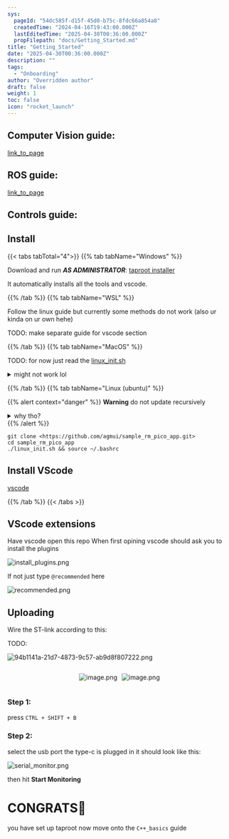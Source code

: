 ```yaml
---
sys:
  pageId: "54dc585f-d15f-45d0-b75c-8fdc66a854a8"
  createdTime: "2024-04-16T19:43:00.000Z"
  lastEditedTime: "2025-04-30T00:36:00.000Z"
  propFilepath: "docs/Getting_Started.md"
title: "Getting_Started"
date: "2025-04-30T00:36:00.000Z"
description: ""
tags:
  - "Onboarding"
author: "Overridden author"
draft: false
weight: 1
toc: false
icon: "rocket_launch"
---
```


## Computer Vision guide:

[link_to_page](86d45bc0-388b-4d26-8848-44f255f73d0e)

## ROS guide:

[link_to_page](3c76c1de-ec8f-46d6-8b0a-294005edc2d5)

## Controls guide:

## Install

{{< tabs tabTotal="4">}}
{{% tab tabName="Windows" %}}

Download and run _**AS ADMINISTRATOR**_: [taproot installer](https://github.com/Thornbots/TeachingFreshies/releases/tag/1.0)

It automatically installs all the tools and vscode.

{{% /tab %}}
{{% tab tabName="WSL" %}}

Follow the linux guide but currently some methods do not work (also ur kinda on ur own hehe)

TODO: make separate guide for vscode section

{{% /tab %}}
{{% tab tabName="MacOS" %}}

TODO: for now just read the [linux_init.sh](https://github.com/agmui/sample_rm_pico_app/blob/main/linux_init.sh)

<details>
<summary>might not work lol</summary>

`brew install libusb pkg-config`

Next install: [vscode](https://code.visualstudio.com/Download)

</details>

{{% /tab %}}
{{% tab tabName="Linux (ubuntu)" %}}

{{% alert context="danger" %}}
**Warning** do not update recursively
<details>
<summary>why tho?</summary>
There are some submodules that may go on for a while (like tinyusb) and I highly
recommend you don't need to get them.
If you want to see what submodules I update just look in `linux_init.sh`
</details>
{{% /alert %}}

```shell
git clone <https://github.com/agmui/sample_rm_pico_app.git>
cd sample_rm_pico_app
./linux_init.sh && source ~/.bashrc
```

## Install VScode

[vscode](https://code.visualstudio.com/Download)

{{% /tab %}}
{{< /tabs >}}

## VScode extensions

Have vscode open this repo
When first opining vscode should ask you to install the plugins

![install_plugins.png](https://prod-files-secure.s3.us-west-2.amazonaws.com/d518164a-d88e-44d1-a4ee-3adb3bd8bce0/89bd30f0-1825-4e77-867b-0a41ce370880/install_plugins.png?X-Amz-Algorithm=AWS4-HMAC-SHA256&X-Amz-Content-Sha256=UNSIGNED-PAYLOAD&X-Amz-Credential=ASIAZI2LB4665HJS2A3Q%2F20250717%2Fus-west-2%2Fs3%2Faws4_request&X-Amz-Date=20250717T024859Z&X-Amz-Expires=3600&X-Amz-Security-Token=IQoJb3JpZ2luX2VjEFMaCXVzLXdlc3QtMiJHMEUCIQCiPa0TebqAFYHduWkTp3Mc2nYJIUH3%2FFbh5U7tRgemHgIgKkpxwDnpmrw%2FDQNQ3xXcbJ1xakDSjvCVMztq2ise6tUq%2FwMIbBAAGgw2Mzc0MjMxODM4MDUiDFEIXAcya6wWWjvtLircA%2BLK2DE6fz1sAQ1f5z8H8puOf1p2ULNAUxlFbd8Sb6H0NUH2WezZeoNmSpB6dp4q2aDHjVMnrN5KLP5Xt1PsbCNvSCNjyMv3krlsjOg7RKr5hrLuTrhriC4zJG70M193cr2HOZBwCdwt7IFGcD%2FGSMUDhmshiGP9XJ%2BDdJ203YSKHNJCY%2BcLcoxpik6c2O0AciSge3yBU7mnvCtCJXWZpzwt%2FD17DoXxhuCS5rihwOdMr2bI2LZmS60wO3NP7PSHFiA7CWL1KPIemgQiqWAp7XkIh4JRIU96B8av5UEOHjlvYeInQVGQFOLgg25scVw%2BlcXFMenzX5pDti6hfYHu5Va%2BnAmSRIwH4SLWZO1B49esc9DRpQJa5v00gXcjXVzTMJNZX5qb87B2ilYGVPQ6BU9KV%2BYK6j5F7mdiQhS2jrFZjB3grm4i8%2BdLQRUs1vLq4dH5dCNmBRyFrQAoz08F%2Fd7Yjp9btvFdr0vo%2FkxsSlucgyYi%2B0eZ%2BKxvrqsDvUy%2FsJacWQxEdBUOmyTMuegZuN%2BsY9SLqKJOnp%2FTIvsk46Je2euGOjQny45sVBoO5ACzI%2BAkyJT8jSaIvpIUrliVPyMLw8IoMoa%2FEWDD98%2FZxTdLxancCmVYRVLJtKWfMK3I4cMGOqUB7eTYO3cLTvM3%2FxmHY2TT5McVCMAPBAA%2B4Nsp7sHrKkJkYUFe7gzj9JWFIOcM7kVqzSH3eSXHTETfdGHzxjdByDm%2BPHWO6JVETdSKdrlR0XVvTNT2KajDoJiF9DIejgvlD5NLbCdGRq7LM2uT0ZZjvEhVu0hGaI7tSgSZSxGJ3iUf6gVjHBINaIb9IT1YoMS7tkh%2BmNAz2yzRvHBU2QgyuubsoySO&X-Amz-Signature=4580009f2265873971546bb3ad67e3d6a487df39e3bd6f14cf38a16f56c1d021&X-Amz-SignedHeaders=host&x-amz-checksum-mode=ENABLED&x-id=GetObject)

If not just type `@recommended` here  

![recommended.png](https://prod-files-secure.s3.us-west-2.amazonaws.com/d518164a-d88e-44d1-a4ee-3adb3bd8bce0/61e661e9-5d85-4dfc-be0d-8d2097a5e793/recommended.png?X-Amz-Algorithm=AWS4-HMAC-SHA256&X-Amz-Content-Sha256=UNSIGNED-PAYLOAD&X-Amz-Credential=ASIAZI2LB4665HJS2A3Q%2F20250717%2Fus-west-2%2Fs3%2Faws4_request&X-Amz-Date=20250717T024859Z&X-Amz-Expires=3600&X-Amz-Security-Token=IQoJb3JpZ2luX2VjEFMaCXVzLXdlc3QtMiJHMEUCIQCiPa0TebqAFYHduWkTp3Mc2nYJIUH3%2FFbh5U7tRgemHgIgKkpxwDnpmrw%2FDQNQ3xXcbJ1xakDSjvCVMztq2ise6tUq%2FwMIbBAAGgw2Mzc0MjMxODM4MDUiDFEIXAcya6wWWjvtLircA%2BLK2DE6fz1sAQ1f5z8H8puOf1p2ULNAUxlFbd8Sb6H0NUH2WezZeoNmSpB6dp4q2aDHjVMnrN5KLP5Xt1PsbCNvSCNjyMv3krlsjOg7RKr5hrLuTrhriC4zJG70M193cr2HOZBwCdwt7IFGcD%2FGSMUDhmshiGP9XJ%2BDdJ203YSKHNJCY%2BcLcoxpik6c2O0AciSge3yBU7mnvCtCJXWZpzwt%2FD17DoXxhuCS5rihwOdMr2bI2LZmS60wO3NP7PSHFiA7CWL1KPIemgQiqWAp7XkIh4JRIU96B8av5UEOHjlvYeInQVGQFOLgg25scVw%2BlcXFMenzX5pDti6hfYHu5Va%2BnAmSRIwH4SLWZO1B49esc9DRpQJa5v00gXcjXVzTMJNZX5qb87B2ilYGVPQ6BU9KV%2BYK6j5F7mdiQhS2jrFZjB3grm4i8%2BdLQRUs1vLq4dH5dCNmBRyFrQAoz08F%2Fd7Yjp9btvFdr0vo%2FkxsSlucgyYi%2B0eZ%2BKxvrqsDvUy%2FsJacWQxEdBUOmyTMuegZuN%2BsY9SLqKJOnp%2FTIvsk46Je2euGOjQny45sVBoO5ACzI%2BAkyJT8jSaIvpIUrliVPyMLw8IoMoa%2FEWDD98%2FZxTdLxancCmVYRVLJtKWfMK3I4cMGOqUB7eTYO3cLTvM3%2FxmHY2TT5McVCMAPBAA%2B4Nsp7sHrKkJkYUFe7gzj9JWFIOcM7kVqzSH3eSXHTETfdGHzxjdByDm%2BPHWO6JVETdSKdrlR0XVvTNT2KajDoJiF9DIejgvlD5NLbCdGRq7LM2uT0ZZjvEhVu0hGaI7tSgSZSxGJ3iUf6gVjHBINaIb9IT1YoMS7tkh%2BmNAz2yzRvHBU2QgyuubsoySO&X-Amz-Signature=8659c91679a15e96e14b04a1ef826329b5419ea035f1a6335afb2f9bb149fcd6&X-Amz-SignedHeaders=host&x-amz-checksum-mode=ENABLED&x-id=GetObject)

## Uploading

Wire the ST-link according to this:

TODO:

![94b1141a-21d7-4873-9c57-ab9d8f807222.png](https://prod-files-secure.s3.us-west-2.amazonaws.com/d518164a-d88e-44d1-a4ee-3adb3bd8bce0/e5fad17d-ab82-4300-9f4c-505ab4b1202c/94b1141a-21d7-4873-9c57-ab9d8f807222.png?X-Amz-Algorithm=AWS4-HMAC-SHA256&X-Amz-Content-Sha256=UNSIGNED-PAYLOAD&X-Amz-Credential=ASIAZI2LB4665HJS2A3Q%2F20250717%2Fus-west-2%2Fs3%2Faws4_request&X-Amz-Date=20250717T024859Z&X-Amz-Expires=3600&X-Amz-Security-Token=IQoJb3JpZ2luX2VjEFMaCXVzLXdlc3QtMiJHMEUCIQCiPa0TebqAFYHduWkTp3Mc2nYJIUH3%2FFbh5U7tRgemHgIgKkpxwDnpmrw%2FDQNQ3xXcbJ1xakDSjvCVMztq2ise6tUq%2FwMIbBAAGgw2Mzc0MjMxODM4MDUiDFEIXAcya6wWWjvtLircA%2BLK2DE6fz1sAQ1f5z8H8puOf1p2ULNAUxlFbd8Sb6H0NUH2WezZeoNmSpB6dp4q2aDHjVMnrN5KLP5Xt1PsbCNvSCNjyMv3krlsjOg7RKr5hrLuTrhriC4zJG70M193cr2HOZBwCdwt7IFGcD%2FGSMUDhmshiGP9XJ%2BDdJ203YSKHNJCY%2BcLcoxpik6c2O0AciSge3yBU7mnvCtCJXWZpzwt%2FD17DoXxhuCS5rihwOdMr2bI2LZmS60wO3NP7PSHFiA7CWL1KPIemgQiqWAp7XkIh4JRIU96B8av5UEOHjlvYeInQVGQFOLgg25scVw%2BlcXFMenzX5pDti6hfYHu5Va%2BnAmSRIwH4SLWZO1B49esc9DRpQJa5v00gXcjXVzTMJNZX5qb87B2ilYGVPQ6BU9KV%2BYK6j5F7mdiQhS2jrFZjB3grm4i8%2BdLQRUs1vLq4dH5dCNmBRyFrQAoz08F%2Fd7Yjp9btvFdr0vo%2FkxsSlucgyYi%2B0eZ%2BKxvrqsDvUy%2FsJacWQxEdBUOmyTMuegZuN%2BsY9SLqKJOnp%2FTIvsk46Je2euGOjQny45sVBoO5ACzI%2BAkyJT8jSaIvpIUrliVPyMLw8IoMoa%2FEWDD98%2FZxTdLxancCmVYRVLJtKWfMK3I4cMGOqUB7eTYO3cLTvM3%2FxmHY2TT5McVCMAPBAA%2B4Nsp7sHrKkJkYUFe7gzj9JWFIOcM7kVqzSH3eSXHTETfdGHzxjdByDm%2BPHWO6JVETdSKdrlR0XVvTNT2KajDoJiF9DIejgvlD5NLbCdGRq7LM2uT0ZZjvEhVu0hGaI7tSgSZSxGJ3iUf6gVjHBINaIb9IT1YoMS7tkh%2BmNAz2yzRvHBU2QgyuubsoySO&X-Amz-Signature=b63362a870b6e4938fd771c81a3b9fae7f60f88d6f3651000c7f4dd9f9e99770&X-Amz-SignedHeaders=host&x-amz-checksum-mode=ENABLED&x-id=GetObject)

<div style="display: flex;flex-direction: row; column-gap:10px; max-width: 630px;justify-content: center;">
<div>

![image.png](https://prod-files-secure.s3.us-west-2.amazonaws.com/d518164a-d88e-44d1-a4ee-3adb3bd8bce0/210ecb78-1116-4d7b-b9b7-2292f66fa2c2/image.png?X-Amz-Algorithm=AWS4-HMAC-SHA256&X-Amz-Content-Sha256=UNSIGNED-PAYLOAD&X-Amz-Credential=ASIAZI2LB4667XFT4RT6%2F20250717%2Fus-west-2%2Fs3%2Faws4_request&X-Amz-Date=20250717T024902Z&X-Amz-Expires=3600&X-Amz-Security-Token=IQoJb3JpZ2luX2VjEFMaCXVzLXdlc3QtMiJIMEYCIQDaYgIuJrNTj9Zah6MPpZEYOnxvJBkMQbHYQsdoticJowIhALyckvRcnuA8l4wCDL0p4UMQvlAzI8dlGASb9ZIVB7YaKv8DCGwQABoMNjM3NDIzMTgzODA1Igzd6K%2F6UPZEjN%2FeKhcq3APGrl1DrDeGjXHocF3wmj%2B7qKJNe2llCuvOI8YDVcP6W3ZxilZVz%2BFxG2ez94w%2FnkDXYEoCuBAL3SBqKDPULOW%2FPH2YS6IpaOg6ud7cqUrfH7TCxWJaQUDNtsOGChjj04Cl588MgPl6OkxRT0Yt2uPuY2sTz9PI14%2BABOHmNou5dIpMxYjZf5EAyY9rGl1Y7nCNa5BKIMispel1%2BFQMYhUGFkwwPfx63FBFBpGxqZ04fkdcjYQ9HtVNdw92a3gC71a6YQn6uJB6Nt%2FBR%2B7o%2BNv2WKZABgvN08LVtHt4PfZcPjSEOOHGM0hgHLQVZExNaTFOPXbcApIQHInbu1bLzrbtYW2etKdQvZQH821sjTPF%2FTNbmby0tg%2FeCm742Y34FTKqfQk698BB%2F4y8C8KWQ42Yk%2FbtyNhtSI53BJQT4dh7MWsYhbweaDI9CZmHi%2F6gKEb4c6DDpWkHXwyNJP%2BQ430SAi%2FqusfG2vaumCNFOTo4a%2Bb8imkCUzBlO%2Ftyr2ZmZeM%2BLInncMXxyejsusPcZuqh8WL65BXnbrZwk%2BpYX%2Fdb1Ef70PwkrrR7efHZBTel3yEPhaaaZGNKYd2onSMkQVzRQkELG9pdxK%2FWD2Hx58BOoQZDjT3iQM9ODOrt%2FTCEyOHDBjqkAZ5U3ZLvxaCIHpYPSt4ZdBNTeYtXd1wW5yyVqOACYuN%2FXSjCkjzHHtkpKwlwVyxFqM5Eut5irKBsJSp%2F%2Bwa4olCCbNIMP9hz%2F%2FxG59tPD56RokT5udBfiEoYbHv5ZCLhptU9IjB1IznHNNgdonRAzg1QfAt1YAfKDuUzjgNz57R1kO5dVG6qY1%2F81xEOyQJkVESMmuv9bp4FX0%2Bnm9iXYlQfvXRx&X-Amz-Signature=ef445fd72dcac4f21dc967bad7ffde78dc4a16365b99db3a2c63c09771be7b80&X-Amz-SignedHeaders=host&x-amz-checksum-mode=ENABLED&x-id=GetObject)

</div>
<div>

![image.png](https://prod-files-secure.s3.us-west-2.amazonaws.com/d518164a-d88e-44d1-a4ee-3adb3bd8bce0/33a0fd0f-8ca6-4a86-8e09-26e95ded1fff/image.png?X-Amz-Algorithm=AWS4-HMAC-SHA256&X-Amz-Content-Sha256=UNSIGNED-PAYLOAD&X-Amz-Credential=ASIAZI2LB466RLHNQ5R3%2F20250717%2Fus-west-2%2Fs3%2Faws4_request&X-Amz-Date=20250717T024902Z&X-Amz-Expires=3600&X-Amz-Security-Token=IQoJb3JpZ2luX2VjEFMaCXVzLXdlc3QtMiJIMEYCIQDku5n0dPyQYx9vT7ivM8NIVtnu0%2FW0Hgh61WUL%2FLjPGgIhAMbTMRBZzCYlLBNye1CkWEVouGD9noDoi9CMx1M8V5aRKv8DCGwQABoMNjM3NDIzMTgzODA1IgztXXwBDPzlYh6pCZYq3AM4355wI9cGVN7RHr9OMbUPbSDZvTZDZ4EKxl5GbWtotRPs415x6TM1Q8Nn32%2F8kJfzFpDt9WvL%2Bhw43xtOmUqdSb%2Fmbsch1GacYEzMb%2FqHia8sMjzucfKeuGTo%2BSzMPOOh2%2B6eO3Zj8lmEoHg41gduCbGRh5GpzOhSrcRNLC1TP%2F%2FAPqfu0bFUIcMdI73YJW2W%2BbD%2FMaJePTFlFwufboWyWZH%2FTgRkswRQ%2FZBPsaCWEHociJ4B3hEuDpihMqDwloohy5M%2B91F9R%2BhkH4aYQ9rLqCKDRWOTAejLQ%2FmGDrx80brG6tnHhD2DLVmDGYMDB9%2Boz6esOb4nn9Q%2Ftem%2BO6eybmV4tAvbO1jZryON7VQ5NxDOqE5Udj9WRjf948Qs9ZnfPkkX8sqO7nhU4ZVEQ%2FQCN06XUThw5lBep0xDdICQh%2FA59Y7dw0Ob7Y13EgM7qc74WrzQdrUJHW6NhkEq524Td3hnsWdL%2B9AreUOWt23HDQiWQvx81NHBluxSb24DR0GP6%2FZnLEo5KRD6GAv43DwjhPJTYOPE%2BYvfb2qs0lRiep0EH4oRslBS%2Frx3FP9giNyQD2nwJoGtKAkkmivGaiAgso%2F7KTa4pG6I6gtvvjHmMkVKEVgEKicjtLnJrTDqx%2BHDBjqkARENEoOu8XyodWDdzwd34OJNvHQIt7j%2Fdpp3T1ET9ZyZq1MJgkH1ckDiylI%2FWI%2Bpv1TMMurNvsjFrY0uGp%2FhA%2Fy3hEoSQtr3SIi1EKYbHpHkps8Ot90QSLF0scfuO0PBrulCmNbO308b2VzEhUOzM21a%2F%2FQB6XSdDZcxv%2BiWcEcLdQ52H7W%2F2Rh4MZ0USdHxY3L5kFiCeZM2yBPyp3K23qa%2BI46l&X-Amz-Signature=33bbb5c47f7d450f00e5c0a0b9ad1efb84f57d7ec603305a2b6142d3408a914f&X-Amz-SignedHeaders=host&x-amz-checksum-mode=ENABLED&x-id=GetObject)

</div>
</div>

### Step 1:

press `CTRL + SHIFT + B`

### Step 2:

select the usb port the type-c is plugged in it should look like this:

![serial_monitor.png](https://prod-files-secure.s3.us-west-2.amazonaws.com/d518164a-d88e-44d1-a4ee-3adb3bd8bce0/f03f4774-05d4-4393-b6a0-d5efb6d315ab/serial_monitor.png?X-Amz-Algorithm=AWS4-HMAC-SHA256&X-Amz-Content-Sha256=UNSIGNED-PAYLOAD&X-Amz-Credential=ASIAZI2LB4665HJS2A3Q%2F20250717%2Fus-west-2%2Fs3%2Faws4_request&X-Amz-Date=20250717T024859Z&X-Amz-Expires=3600&X-Amz-Security-Token=IQoJb3JpZ2luX2VjEFMaCXVzLXdlc3QtMiJHMEUCIQCiPa0TebqAFYHduWkTp3Mc2nYJIUH3%2FFbh5U7tRgemHgIgKkpxwDnpmrw%2FDQNQ3xXcbJ1xakDSjvCVMztq2ise6tUq%2FwMIbBAAGgw2Mzc0MjMxODM4MDUiDFEIXAcya6wWWjvtLircA%2BLK2DE6fz1sAQ1f5z8H8puOf1p2ULNAUxlFbd8Sb6H0NUH2WezZeoNmSpB6dp4q2aDHjVMnrN5KLP5Xt1PsbCNvSCNjyMv3krlsjOg7RKr5hrLuTrhriC4zJG70M193cr2HOZBwCdwt7IFGcD%2FGSMUDhmshiGP9XJ%2BDdJ203YSKHNJCY%2BcLcoxpik6c2O0AciSge3yBU7mnvCtCJXWZpzwt%2FD17DoXxhuCS5rihwOdMr2bI2LZmS60wO3NP7PSHFiA7CWL1KPIemgQiqWAp7XkIh4JRIU96B8av5UEOHjlvYeInQVGQFOLgg25scVw%2BlcXFMenzX5pDti6hfYHu5Va%2BnAmSRIwH4SLWZO1B49esc9DRpQJa5v00gXcjXVzTMJNZX5qb87B2ilYGVPQ6BU9KV%2BYK6j5F7mdiQhS2jrFZjB3grm4i8%2BdLQRUs1vLq4dH5dCNmBRyFrQAoz08F%2Fd7Yjp9btvFdr0vo%2FkxsSlucgyYi%2B0eZ%2BKxvrqsDvUy%2FsJacWQxEdBUOmyTMuegZuN%2BsY9SLqKJOnp%2FTIvsk46Je2euGOjQny45sVBoO5ACzI%2BAkyJT8jSaIvpIUrliVPyMLw8IoMoa%2FEWDD98%2FZxTdLxancCmVYRVLJtKWfMK3I4cMGOqUB7eTYO3cLTvM3%2FxmHY2TT5McVCMAPBAA%2B4Nsp7sHrKkJkYUFe7gzj9JWFIOcM7kVqzSH3eSXHTETfdGHzxjdByDm%2BPHWO6JVETdSKdrlR0XVvTNT2KajDoJiF9DIejgvlD5NLbCdGRq7LM2uT0ZZjvEhVu0hGaI7tSgSZSxGJ3iUf6gVjHBINaIb9IT1YoMS7tkh%2BmNAz2yzRvHBU2QgyuubsoySO&X-Amz-Signature=4c41a9869c6ebf81ee41189f6d728069576cedced16b767b2ffffe3103a32532&X-Amz-SignedHeaders=host&x-amz-checksum-mode=ENABLED&x-id=GetObject)

then hit **Start Monitoring**

# CONGRATS🎉

you have set up taproot now move onto the `C++_basics` guide
